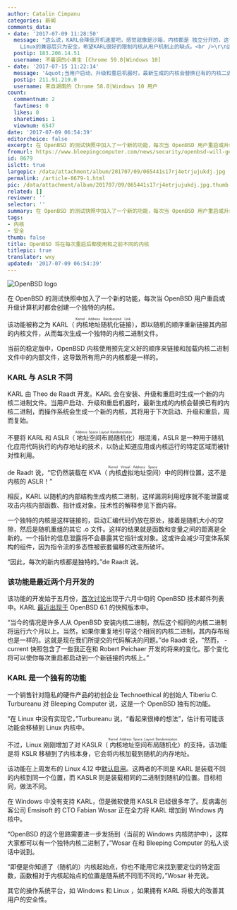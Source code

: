```yaml
---
author: Catalin Cimpanu
categories: 新闻
comments_data:
- date: '2017-07-09 11:28:50'
  message: "这么说，KARL会降低开机速度吧，感觉就像是沙箱，内核都是 独立分开的，这也是OpenBSD的安全方案吧，毕竟OpenBSD主打安全啥的，都去掉了
    Linux的兼容层只为安全，希望KARL很好的限制内核从用户机制上的缺点。<br />\r\n这是一个 伟大的 创想。<br />\r\n<br />\r\n有朋友把BSD作为桌面系统吗（除苹果）？都是服务器呀。"
  postip: 183.206.14.51
  username: 不着调的小男生 [Chrome 59.0|Windows 10]
- date: '2017-07-15 11:22:14'
  message: '&quot;当用户启动、升级和重启机器时，最新生成的内核会替换已有的内核二进制，而操作系统会生成一个新的内核，其将用于下次启动、升级和重启，周而复始。&quot;'
  postip: 211.91.219.0
  username: 来自湖南的 Chrome 58.0|Windows 10 用户
count:
  commentnum: 2
  favtimes: 0
  likes: 0
  sharetimes: 1
  viewnum: 6547
date: '2017-07-09 06:54:39'
editorchoice: false
excerpt: 在 OpenBSD 的测试快照中加入了一个新的功能，每次当 OpenBSD 用户重启或升级计算机时都会创建一个独特的内核。
fromurl: https://www.bleepingcomputer.com/news/security/openbsd-will-get-unique-kernels-on-each-reboot-do-you-hear-that-linux-windows/
id: 8679
islctt: true
largepic: /data/attachment/album/201707/09/065441s17rj4etrjujukdj.jpg
permalink: /article-8679-1.html
pic: /data/attachment/album/201707/09/065441s17rj4etrjujukdj.jpg.thumb.jpg
related: []
reviewer: ''
selector: ''
summary: 在 OpenBSD 的测试快照中加入了一个新的功能，每次当 OpenBSD 用户重启或升级计算机时都会创建一个独特的内核。
tags:
- 内核
- 安全
thumb: false
title: OpenBSD 将在每次重启后都使用和之前不同的内核
titlepic: true
translator: wxy
updated: '2017-07-09 06:54:39'
---
```


![OpenBSD logo](/data/attachment/album/201707/09/065441s17rj4etrjujukdj.jpg)


在 OpenBSD 的测试快照中加入了一个新的功能，每次当 OpenBSD 用户重启或升级计算机时都会创建一个独特的内核。


该功能被称之为 KARL（<ruby> 内核地址随机化链接 <rp>  （ </rp> <rt>  Kernel Address Randomized Link </rt> <rp>  ） </rp></ruby>），即以随机的顺序重新链接其内部的内核文件，从而每次生成一个独特的内核二进制文件。


当前的稳定版中，OpenBSD 内核使用预先定义好的顺序来链接和加载内核二进制文件中的内部文件，这导致所有用户的内核都是一样的。


### KARL 与 ASLR 不同


KARL 由 Theo de Raadt 开发。KARL 会在安装、升级和重启时生成一个新的内核二进制文件。当用户启动、升级和重启机器时，最新生成的内核会替换已有的内核二进制，而操作系统会生成一个新的内核，其将用于下次启动、升级和重启，周而复始。


不要将 KARL 和 ASLR（<ruby> 地址空间布局随机化 <rp>  （ </rp> <rt>  Address Space Layout Randomization </rt> <rp>  ） </rp></ruby>）相混淆，ASLR 是一种用于随机化应用代码执行的内存地址的技术，以防止知道应用或内核运行的特定区域而被针对性利用。


de Raadt 说，“它仍然装载在 KVA（<ruby> 内核虚拟地址空间 <rp>  （ </rp> <rt>  Kernel Virtual Address Space </rt> <rp>  ） </rp></ruby>）中的同样位置，这不是内核的 ASLR！”


相反，KARL 以随机的内部结构生成内核二进制，这样漏洞利用程序就不能泄露或攻击内核内部函数、指针或对象。技术性的解释参见下面内容。


一个独特的内核是这样链接的，启动汇编代码仍放在原处，接着是随机大小的空隙，然后是随机重组的其它 .o 文件。这样的结果就是函数和变量之间的距离是全新的。一个指针的信息泄露将不会暴露其它指针或对象。这或许会减少可变体系架构的组件，因为指令流的多态性被嵌套偏移的改变所破坏。


“因此，每次的新内核都是独特的。”de Raadt 说。


### 该功能是最近两个月开发的


该功能的开发始于五月份，[首次讨论](https://marc.info/?l=openbsd-tech&m=149732026405941&w=2)出现于六月中旬的 OpenBSD 技术邮件列表中。KARL [最近出现于](http://marc.info/?l=openbsd-tech&m=149887978201230) OpenBSD 6.1 的快照版本中。


“当今的情况是许多人从 OpenBSD 安装内核二进制，然后这个相同的内核二进制将运行六个月以上。当然，如果你重复地引导这个相同的内核二进制，其内存布局也是一样的。这就是现在我们所提交的代码解决的问题。”de Raadt 说，“然而， -current 快照包含了一些我正在和 Robert Peichaer 开发的将来的变化。那个变化将可以使你每次重启都启动到一个新链接的内核上。”


### KARL 是一个独有的功能


一个销售针对隐私的硬件产品的初创企业 Technoethical 的创始人 Tiberiu C. Turbureanu 对 Bleeping Computer 说，这是一个 OpenBSD 独有的功能。


“在 Linux 中没有实现它，”Turbureanu 说，“看起来很棒的想法”，估计有可能该功能会移植到 Linux 内核中。


不过，Linux 刚刚增加了对 KASLR（<ruby> 内核地址空间布局随机化 <rp>  （ </rp> <rt>  Kernel Address Space Layout Randomization </rt> <rp>  ） </rp></ruby>）的支持，该功能是将 KSLR 移植到了内核本身，它会将内核加载到随机的内存地址。


该功能在上周发布的 Linux 4.12 中[默认启用](https://www.phoronix.com/scan.php?page=news_item&px=KASLR-Default-Linux-4.12)。这两者的不同是 KARL 是装载不同的内核到同一个位置，而 KASLR 则是装载相同的二进制到随机的位置。目标相同，做法不同。


在 Windows 中没有支持 KARL，但是微软使用 KASLR 已经很多年了。反病毒创客公司 Emsisoft 的 CTO Fabian Wosar 正在全力将 KARL 增加到 Windows 内核中。


“OpenBSD 的这个思路需要进一步发扬到（当前的 Windows 内核防护中），这样大家都可以有一个独特内核二进制了，”Wosar 在和 Bleeping Computer 的私人谈话中说到。


“即便是你知道了（随机的）内核起始点，你也不能用它来找到要定位的特定函数，函数相对于内核起始点的位置是随系统不同而不同的，”Wosar 补充说。


其它的操作系统平台，如 Windows 和 Linux ，如果拥有 KARL 将极大的改善其用户的安全性。